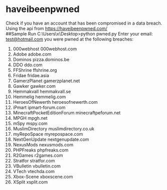# haveibeenpwned
Check if you have an account that has been compromised in a data breach.<br>
Using the api from https://haveibeenpwned.com/
<br>
##Sample Run
C:\Users\x\Desktop>python pwned.py
Enter your email: test@hotmail.com
you were pwned at the following breaches:

 1) 000webhost                     000webhost.com
 2) Adobe                          adobe.com
 3) Dominos                        pizza.dominos.be
 4) DDO                            ddo.com
 5) FFShrine                       ffshrine.org
 6) Fridae                         fridae.asia
 7) GamerzPlanet                   gamerzplanet.net
 8) Gawker                         gawker.com
 9) Hemmakvall                     hemmakvall.se
10) Hemmelig                       hemmelig.com
11) HeroesOfNewerth                heroesofnewerth.com
12) iPmart                         ipmart-forum.com
13) MinecraftPocketEditionForum    minecraftpeforum.net
14) MPGH                           mpgh.net
15) mSpy                           mspy.com
16) MuslimDirectory                muslimdirectory.co.uk
17) myRepoSpace                    myrepospace.com
18) NextGenUpdate                  nextgenupdate.com
19) NexusMods                      nexusmods.com
20) PHPFreaks                      phpfreaks.com
21) R2Games                        r2games.com
22) Stratfor                       stratfor.com
23) VBulletin                      vbulletin.com
24) VTech                          vtechda.com
25) Xbox-Scene                     xboxscene.com
26) XSplit                         xsplit.com
